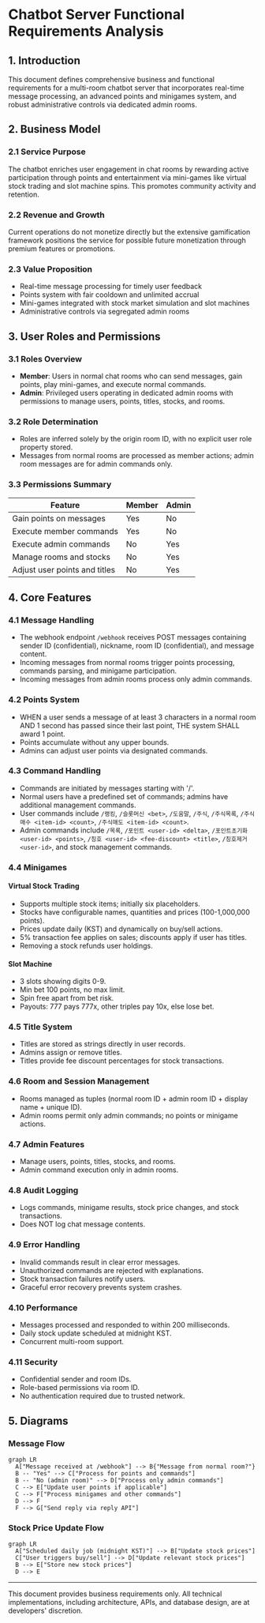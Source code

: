# Chatbot Server Functional Requirements Analysis

## 1. Introduction
This document defines comprehensive business and functional requirements for a multi-room chatbot server that incorporates real-time message processing, an advanced points and minigames system, and robust administrative controls via dedicated admin rooms.

## 2. Business Model
### 2.1 Service Purpose
The chatbot enriches user engagement in chat rooms by rewarding active participation through points and entertainment via mini-games like virtual stock trading and slot machine spins. This promotes community activity and retention.

### 2.2 Revenue and Growth
Current operations do not monetize directly but the extensive gamification framework positions the service for possible future monetization through premium features or promotions.

### 2.3 Value Proposition
- Real-time message processing for timely user feedback
- Points system with fair cooldown and unlimited accrual
- Mini-games integrated with stock market simulation and slot machines
- Administrative controls via segregated admin rooms

## 3. User Roles and Permissions
### 3.1 Roles Overview
- **Member**: Users in normal chat rooms who can send messages, gain points, play mini-games, and execute normal commands.
- **Admin**: Privileged users operating in dedicated admin rooms with permissions to manage users, points, titles, stocks, and rooms.

### 3.2 Role Determination
- Roles are inferred solely by the origin room ID, with no explicit user role property stored.
- Messages from normal rooms are processed as member actions; admin room messages are for admin commands only.

### 3.3 Permissions Summary
| Feature                     | Member       | Admin        |
|-----------------------------|--------------|--------------|
| Gain points on messages      | Yes          | No           |
| Execute member commands      | Yes          | No           |
| Execute admin commands       | No           | Yes          |
| Manage rooms and stocks      | No           | Yes          |
| Adjust user points and titles| No           | Yes          |

## 4. Core Features
### 4.1 Message Handling
- The webhook endpoint `/webhook` receives POST messages containing sender ID (confidential), nickname, room ID (confidential), and message content.
- Incoming messages from normal rooms trigger points processing, commands parsing, and minigame participation.
- Incoming messages from admin rooms process only admin commands.

### 4.2 Points System
- WHEN a user sends a message of at least 3 characters in a normal room AND 1 second has passed since their last point, THE system SHALL award 1 point.
- Points accumulate without any upper bounds.
- Admins can adjust user points via designated commands.

### 4.3 Command Handling
- Commands are initiated by messages starting with '/'.
- Normal users have a predefined set of commands; admins have additional management commands.
- User commands include `/랭킹`, `/슬롯머신 <bet>`, `/도움말`, `/주식`, `/주식목록`, `/주식매수 <item-id> <count>`, `/주식매도 <item-id> <count>`.
- Admin commands include `/목록`, `/포인트 <user-id> <delta>`, `/포인트초기화 <user-id> <points>`, `/칭호 <user-id> <fee-discount> <title>`, `/칭호제거 <user-id>`, and stock management commands.

### 4.4 Minigames
#### Virtual Stock Trading
- Supports multiple stock items; initially six placeholders.
- Stocks have configurable names, quantities and prices (100-1,000,000 points).
- Prices update daily (KST) and dynamically on buy/sell actions.
- 5% transaction fee applies on sales; discounts apply if user has titles.
- Removing a stock refunds user holdings.

#### Slot Machine
- 3 slots showing digits 0-9.
- Min bet 100 points, no max limit.
- Spin free apart from bet risk.
- Payouts: 777 pays 777x, other triples pay 10x, else lose bet.

### 4.5 Title System
- Titles are stored as strings directly in user records.
- Admins assign or remove titles.
- Titles provide fee discount percentages for stock transactions.

### 4.6 Room and Session Management
- Rooms managed as tuples (normal room ID + admin room ID + display name + unique ID).
- Admin rooms permit only admin commands; no points or minigame actions.

### 4.7 Admin Features
- Manage users, points, titles, stocks, and rooms.
- Admin command execution only in admin rooms.

### 4.8 Audit Logging
- Logs commands, minigame results, stock price changes, and stock transactions.
- Does NOT log chat message contents.

### 4.9 Error Handling
- Invalid commands result in clear error messages.
- Unauthorized commands are rejected with explanations.
- Stock transaction failures notify users.
- Graceful error recovery prevents system crashes.

### 4.10 Performance
- Messages processed and responded to within 200 milliseconds.
- Daily stock update scheduled at midnight KST.
- Concurrent multi-room support.

### 4.11 Security
- Confidential sender and room IDs.
- Role-based permissions via room ID.
- No authentication required due to trusted network.

## 5. Diagrams
### Message Flow
```mermaid
graph LR
  A["Message received at /webhook"] --> B{"Message from normal room?"}
  B -- "Yes" --> C["Process for points and commands"]
  B -- "No (admin room)" --> D["Process only admin commands"]
  C --> E["Update user points if applicable"]
  C --> F["Process minigames and other commands"]
  D --> F
  F --> G["Send reply via reply API"]
```

### Stock Price Update Flow
```mermaid
graph LR
  A["Scheduled daily job (midnight KST)"] --> B["Update stock prices"]
  C["User triggers buy/sell"] --> D["Update relevant stock prices"]
  B --> E["Store new stock prices"]
  D --> E
```

---

This document provides business requirements only. All technical implementations, including architecture, APIs, and database design, are at developers' discretion.